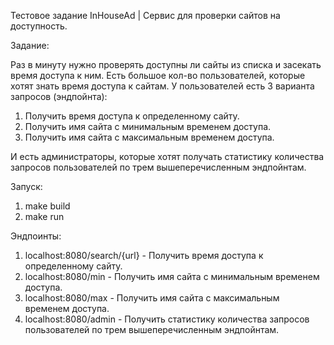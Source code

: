 Тестовое задание InHouseAd | Сервис для проверки сайтов на доступность.

Задание:

Раз в минуту нужно проверять доступны ли сайты из списка и засекать время доступа к ним.
Есть большое кол-во пользователей, которые хотят знать время доступа к сайтам.
У пользователей есть 3 варианта запросов (эндпойнта):
1. Получить время доступа к определенному сайту.
2. Получить имя сайта с минимальным временем доступа.
3. Получить имя сайта с максимальным временем доступа.

И есть администраторы, которые хотят получать статистику количества запросов пользователей по трем вышеперечисленным эндпойнтам.

Запуск:
1. make build
2. make run

Эндпоинты:
1. localhost:8080/search/{url} - Получить время доступа к определенному сайту. 
2. localhost:8080/min - Получить имя сайта с минимальным временем доступа.
3. localhost:8080/max - Получить имя сайта с максимальным временем доступа.
4. localhost:8080/admin - Получить статистику количества запросов пользователей по трем вышеперечисленным эндпойнтам.
